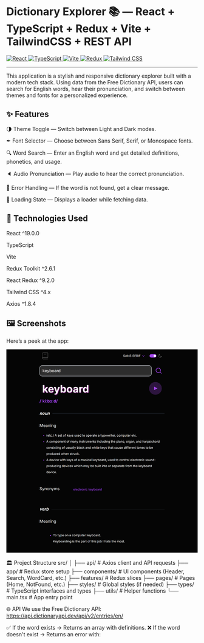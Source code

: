 # Dictionary Explorer 📚 — React + TypeScript + Redux + Vite + TailwindCSS + REST API

<a href="https://react.dev/" target="_blank" rel="noreferrer"> <img src="https://raw.githubusercontent.com/danielcranney/readme-generator/main/public/icons/skills/react-colored.svg" width="36" height="36" alt="React" /> </a> <a href="https://www.typescriptlang.org/" target="_blank" rel="noreferrer"> <img src="https://raw.githubusercontent.com/danielcranney/readme-generator/main/public/icons/skills/typescript-colored.svg" width="36" height="36" alt="TypeScript" /> </a> <a href="https://vitejs.dev/" target="_blank" rel="noreferrer"> <img src="https://raw.githubusercontent.com/danielcranney/readme-generator/main/public/icons/skills/vite-colored.svg" width="36" height="36" alt="Vite" /> </a> <a href="https://redux.js.org/" target="_blank" rel="noreferrer"> <img src="https://raw.githubusercontent.com/danielcranney/readme-generator/main/public/icons/skills/redux-colored.svg" width="36" height="36" alt="Redux" /> </a> <a href="https://tailwindcss.com/" target="_blank" rel="noreferrer"> <img src="https://raw.githubusercontent.com/danielcranney/readme-generator/main/public/icons/skills/tailwindcss-colored.svg" width="36" height="36" alt="Tailwind CSS" /> </a>

---

This application is a stylish and responsive dictionary explorer built with a modern tech stack. Using data from the Free Dictionary API, users can search for English words, hear their pronunciation, and switch between themes and fonts for a personalized experience.

## ✨ Features
🌗 Theme Toggle — Switch between Light and Dark modes.

✒ Font Selector — Choose between Sans Serif, Serif, or Monospace fonts.

🔍 Word Search — Enter an English word and get detailed definitions, phonetics, and usage.

🔈 Audio Pronunciation — Play audio to hear the correct pronunciation.

💬 Error Handling — If the word is not found, get a clear message.

🔄 Loading State — Displays a loader while fetching data.

## 🧰 Technologies Used
React ^19.0.0

TypeScript

Vite

Redux Toolkit ^2.6.1

React Redux ^9.2.0

Tailwind CSS ^4.x

Axios ^1.8.4

## 🖼️ Screenshots

Here’s a peek at the app:

![App Screenshot](https://github.com/Bilostenko/my-dictionary-app/blob/main/localhost_5173_%20(2).png)

🏛️ Project Structure
src/
│
├── api/           # Axios client and API requests
├── app/           # Redux store setup
├── components/    # UI components (Header, Search, WordCard, etc.)
├── features/      # Redux slices
├── pages/         # Pages (Home, NotFound, etc.)
├── styles/        # Global styles (if needed)
├── types/         # TypeScript interfaces and types
├── utils/         # Helper functions
└── main.tsx       # App entry point

🌐 API
We use the Free Dictionary API:
https://api.dictionaryapi.dev/api/v2/entries/en/<word>

✅ If the word exists → Returns an array with definitions.
❌ If the word doesn't exist → Returns an error with:


